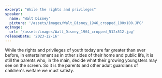 ```yaml
---
excerpt: "While the rights and privileges"
speaker:
  name: 'Walt Disney'
  picture: '/assets/images/Walt_Disney_1946_cropped_100x100.JPG'
ogImage:
  url: '/assets/images/Walt_Disney_1964_cropped_512x512.jpg'
releaseDate: '2023-12-16'
---
```


While the rights and privileges of youth today are far greater than ever before, in entertainment as in other sides of their home and public life, it is still the parents who, in the main, decide what their growing youngsters may see on the screen. So it is the parents and other adult guardians of children's welfare we must satisty.
